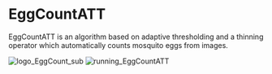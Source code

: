 # EggCountATT
EggCountATT is an algorithm based on adaptive thresholding and a thinning operator which automatically counts mosquito eggs from images.

![logo_EggCount_sub](https://github.com/user-attachments/assets/8de74361-3ffb-4b9d-a982-6a5a708c433c)
![running_EggCountATT](https://github.com/user-attachments/assets/65b593d6-d8f2-4a0e-8c7c-586fe419fe83)
